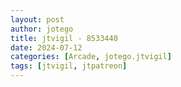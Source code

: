 ```yaml
---
layout: post
author: jotego
title: jtvigil - 8533440
date: 2024-07-12
categories: [Arcade, jotego.jtvigil]
tags: [jtvigil, jtpatreon]
---
```


